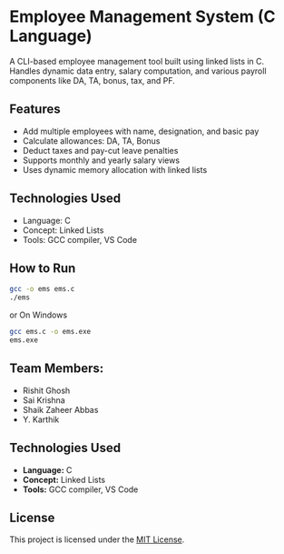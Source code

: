 # Employee Management System (C Language)

A CLI-based employee management tool built using linked lists in C. Handles dynamic data entry, salary computation, and various payroll components like DA, TA, bonus, tax, and PF.

## Features
- Add multiple employees with name, designation, and basic pay
- Calculate allowances: DA, TA, Bonus
- Deduct taxes and pay-cut leave penalties
- Supports monthly and yearly salary views
- Uses dynamic memory allocation with linked lists

## Technologies Used
- Language: C
- Concept: Linked Lists
- Tools: GCC compiler, VS Code

## How to Run
```bash
gcc -o ems ems.c
./ems
```

or On Windows
```bash
gcc ems.c -o ems.exe
ems.exe
```

## Team Members:
- Rishit Ghosh
- Sai Krishna
- Shaik Zaheer Abbas
- Y. Karthik

## Technologies Used
- **Language:** C
- **Concept:** Linked Lists
- **Tools:** GCC compiler, VS Code

## License
This project is licensed under the [MIT License](LICENSE).
